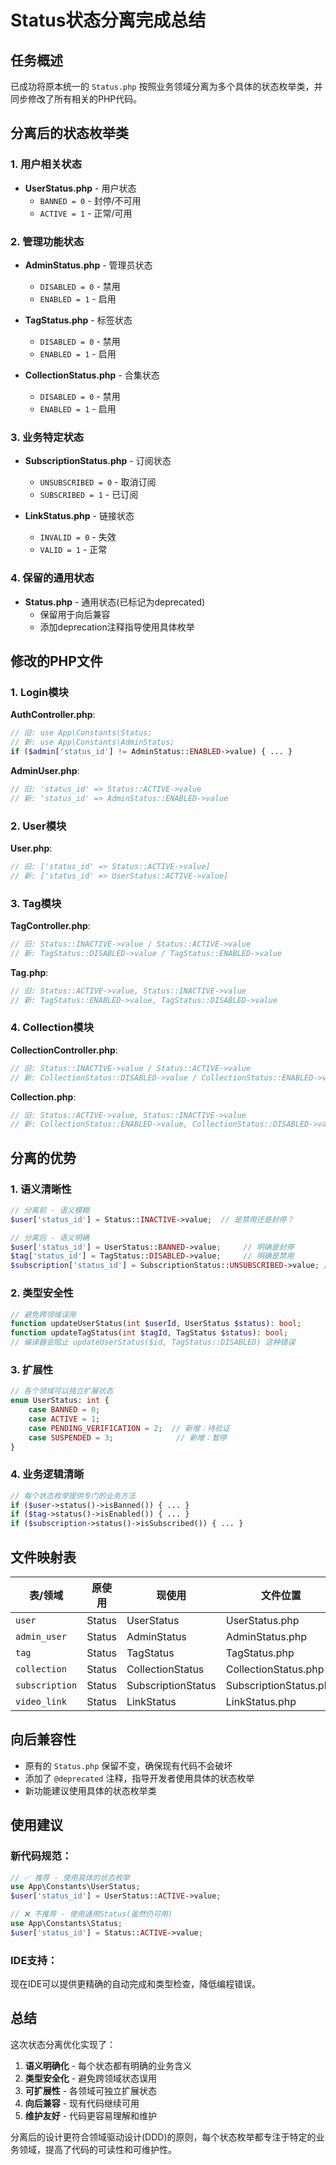 # Status状态分离完成总结

## 任务概述

已成功将原本统一的 `Status.php` 按照业务领域分离为多个具体的状态枚举类，并同步修改了所有相关的PHP代码。

## 分离后的状态枚举类

### 1. 用户相关状态
- **UserStatus.php** - 用户状态
  - `BANNED = 0` - 封停/不可用
  - `ACTIVE = 1` - 正常/可用

### 2. 管理功能状态
- **AdminStatus.php** - 管理员状态
  - `DISABLED = 0` - 禁用
  - `ENABLED = 1` - 启用

- **TagStatus.php** - 标签状态
  - `DISABLED = 0` - 禁用  
  - `ENABLED = 1` - 启用

- **CollectionStatus.php** - 合集状态
  - `DISABLED = 0` - 禁用
  - `ENABLED = 1` - 启用

### 3. 业务特定状态
- **SubscriptionStatus.php** - 订阅状态
  - `UNSUBSCRIBED = 0` - 取消订阅
  - `SUBSCRIBED = 1` - 已订阅

- **LinkStatus.php** - 链接状态
  - `INVALID = 0` - 失效
  - `VALID = 1` - 正常

### 4. 保留的通用状态
- **Status.php** - 通用状态(已标记为deprecated)
  - 保留用于向后兼容
  - 添加deprecation注释指导使用具体枚举

## 修改的PHP文件

### 1. Login模块
**AuthController.php**:
```php
// 旧: use App\Constants\Status;
// 新: use App\Constants\AdminStatus;
if ($admin['status_id'] != AdminStatus::ENABLED->value) { ... }
```

**AdminUser.php**:
```php
// 旧: 'status_id' => Status::ACTIVE->value
// 新: 'status_id' => AdminStatus::ENABLED->value
```

### 2. User模块
**User.php**:
```php
// 旧: ['status_id' => Status::ACTIVE->value]
// 新: ['status_id' => UserStatus::ACTIVE->value]
```

### 3. Tag模块
**TagController.php**:
```php
// 旧: Status::INACTIVE->value / Status::ACTIVE->value
// 新: TagStatus::DISABLED->value / TagStatus::ENABLED->value
```

**Tag.php**:
```php
// 旧: Status::ACTIVE->value, Status::INACTIVE->value
// 新: TagStatus::ENABLED->value, TagStatus::DISABLED->value
```

### 4. Collection模块
**CollectionController.php**:
```php
// 旧: Status::INACTIVE->value / Status::ACTIVE->value  
// 新: CollectionStatus::DISABLED->value / CollectionStatus::ENABLED->value
```

**Collection.php**:
```php
// 旧: Status::ACTIVE->value, Status::INACTIVE->value
// 新: CollectionStatus::ENABLED->value, CollectionStatus::DISABLED->value
```

## 分离的优势

### 1. 语义清晰性
```php
// 分离前 - 语义模糊
$user['status_id'] = Status::INACTIVE->value;  // 是禁用还是封停？

// 分离后 - 语义明确  
$user['status_id'] = UserStatus::BANNED->value;     // 明确是封停
$tag['status_id'] = TagStatus::DISABLED->value;     // 明确是禁用
$subscription['status_id'] = SubscriptionStatus::UNSUBSCRIBED->value; // 明确是取消订阅
```

### 2. 类型安全性
```php
// 避免跨领域误用
function updateUserStatus(int $userId, UserStatus $status): bool;
function updateTagStatus(int $tagId, TagStatus $status): bool;
// 编译器会阻止 updateUserStatus($id, TagStatus::DISABLED) 这种错误
```

### 3. 扩展性
```php
// 各个领域可以独立扩展状态
enum UserStatus: int {
    case BANNED = 0;
    case ACTIVE = 1;
    case PENDING_VERIFICATION = 2;  // 新增：待验证
    case SUSPENDED = 3;              // 新增：暂停
}
```

### 4. 业务逻辑清晰
```php
// 每个状态枚举提供专门的业务方法
if ($user->status()->isBanned()) { ... }
if ($tag->status()->isEnabled()) { ... }
if ($subscription->status()->isSubscribed()) { ... }
```

## 文件映射表

| 表/领域 | 原使用 | 现使用 | 文件位置 |
|---------|--------|--------|----------|
| `user` | Status | UserStatus | UserStatus.php |
| `admin_user` | Status | AdminStatus | AdminStatus.php |
| `tag` | Status | TagStatus | TagStatus.php |
| `collection` | Status | CollectionStatus | CollectionStatus.php |
| `subscription` | Status | SubscriptionStatus | SubscriptionStatus.php |
| `video_link` | Status | LinkStatus | LinkStatus.php |

## 向后兼容性

- 原有的 `Status.php` 保留不变，确保现有代码不会破坏
- 添加了 `@deprecated` 注释，指导开发者使用具体的状态枚举
- 新功能建议使用具体的状态枚举类

## 使用建议

### 新代码规范：
```php
// ✅ 推荐 - 使用具体的状态枚举
use App\Constants\UserStatus;
$user['status_id'] = UserStatus::ACTIVE->value;

// ❌ 不推荐 - 使用通用Status(虽然仍可用)
use App\Constants\Status;  
$user['status_id'] = Status::ACTIVE->value;
```

### IDE支持：
现在IDE可以提供更精确的自动完成和类型检查，降低编程错误。

## 总结

这次状态分离优化实现了：
1. **语义明确化** - 每个状态都有明确的业务含义
2. **类型安全化** - 避免跨领域状态误用
3. **可扩展性** - 各领域可独立扩展状态
4. **向后兼容** - 现有代码继续可用
5. **维护友好** - 代码更容易理解和维护

分离后的设计更符合领域驱动设计(DDD)的原则，每个状态枚举都专注于特定的业务领域，提高了代码的可读性和可维护性。